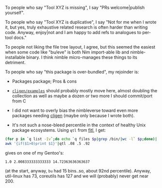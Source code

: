 To people who say "Tool XYZ is missing", I say "PRs welcome|publish yourself".

To people who say "Tool XYZ is duplicative", I say "Not for me when I wrote it,
but yes, truly exhaustive related research is often harder than writing code.
Anyway, enjoy|not and I am happy to add refs to analogues to per-tool docs."

To people not liking the file tree layout, I agree, but this seemed the easiest
when some code like "bu/eve" is both Nim import-able lib and nimble-installable
binary.  I think nimble micro-manages these things to its detriment.

To people who say "this package is over-bundled", my rejoinder is:

 - Packages package; Pros & cons

 - [`cligen/examples`](https://github.com/c-blake/cligen/tree/master/examples)
   should probably mostly move here, almost doubling the collection as well as
   maybe a dozen or two more I should commit/port from C

 - I did not want to overly bias the nimbleverse toward even more packages
   needing [cligen](https://github.com/c-blake/cligen) (maybe only because I
   wrote both).

 - It's not such a nose-bleed percentile in the context of healthy Unix package
   ecosystems.  Using `qtl` from [fitl](https://github.com/c-blake/fitl), I get:
```sh
(for p in `q list -Iv`;do echo `q files $p|grep /bin/|wc -l` $p;done)|
awk '{if($1>0)print $1}'|qtl .08 .5 .92
```
gives on one of my Gentoo's:
```
1.0 2.008333333333333 14.72363636363637
```
(at the start, anyway, `bu` had 15 bins..so, about 92nd percentile).  Anyway,
util-linux has 73, coreutils has 127 and we will (probably) never get near 200.
